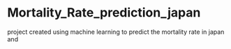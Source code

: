 # Mortality_Rate_prediction_japan
project created using machine learning to predict the mortality rate in japan and 
